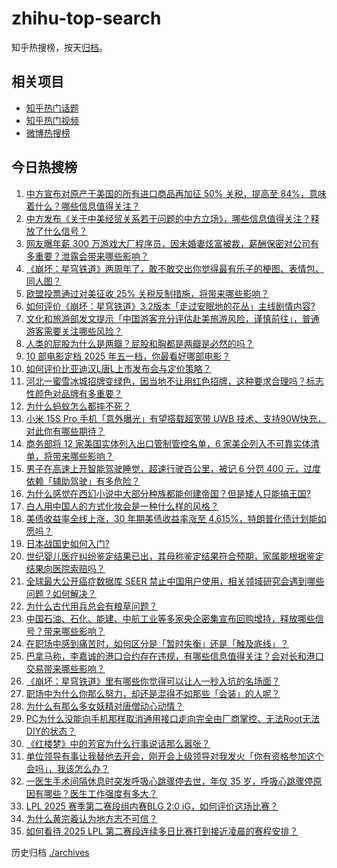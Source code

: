 # zhihu-top-search

知乎热搜榜，按天[归档](./archives)。

## 相关项目

- [知乎热门话题](https://github.com/justjavac/zhihu-trending-hot-questions)
- [知乎热门视频](https://github.com/justjavac/zhihu-trending-hot-video)
- [微博热搜榜](https://github.com/justjavac/weibo-trending-hot-search)

## 今日热搜榜

<!-- BEGIN -->
<!-- 最后更新时间 Thu Apr 10 2025 01:34:33 GMT+0800 (China Standard Time) -->

1. [中方宣布对原产于美国的所有进口商品再加征 50% 关税，提高至 84%，意味着什么？哪些信息值得关注？](https://www.zhihu.com/search?q=https%3A%2F%2Fapi.zhihu.com%2Fquestions%2F1893377741723775811)
1. [中方发布《关于中美经贸关系若干问题的中方立场》，哪些信息值得关注？释放了什么信号？](https://www.zhihu.com/search?q=https%3A%2F%2Fapi.zhihu.com%2Fquestions%2F1893317433491690728)
1. [网友曝年薪 300 万游戏大厂程序员，因未婚妻炫富被裁，薪酬保密对公司有多重要？泄露会带来哪些影响？](https://www.zhihu.com/search?q=https%3A%2F%2Fapi.zhihu.com%2Fquestions%2F1893366717599675989)
1. [《崩坏：星穹铁道》两周年了，敢不敢交出你觉得最有乐子的梗图、表情包、同人图？](https://www.zhihu.com/search?q=https%3A%2F%2Fapi.zhihu.com%2Fquestions%2F1892538035310159803)
1. [欧盟投票通过对美征收 25% 关税反制措施，将带来哪些影响？](https://www.zhihu.com/search?q=https%3A%2F%2Fapi.zhihu.com%2Fquestions%2F1893411206561247598)
1. [如何评价《崩坏：星穹铁道》3.2版本「走过安眠地的花丛」主线剧情内容?](https://www.zhihu.com/search?q=https%3A%2F%2Fapi.zhihu.com%2Fquestions%2F1893264881429500539)
1. [文化和旅游部发文提示「中国游客充分评估赴美旅游风险，谨慎前往」，普通游客需要关注哪些风险？](https://www.zhihu.com/search?q=https%3A%2F%2Fapi.zhihu.com%2Fquestions%2F1893423301625357503)
1. [人类的屁股为什么是两瓣？屁股和胸都是两瓣是必然的吗？](https://www.zhihu.com/search?q=https%3A%2F%2Fapi.zhihu.com%2Fquestions%2F8877872203)
1. [10 部电影定档 2025 年五一档，你最看好哪部电影？](https://www.zhihu.com/search?q=https%3A%2F%2Fapi.zhihu.com%2Fquestions%2F1893267085657859263)
1. [如何评价比亚迪汉L唐L上市发布会与定价策略？](https://www.zhihu.com/search?q=https%3A%2F%2Fapi.zhihu.com%2Fquestions%2F1893398572197708187)
1. [河北一蜜雪冰城招牌变绿色，因当地不让用红色招牌，这种要求合理吗？标志性颜色对品牌有多重要？](https://www.zhihu.com/search?q=https%3A%2F%2Fapi.zhihu.com%2Fquestions%2F1893020431730042437)
1. [为什么蚂蚁怎么都摔不死？](https://www.zhihu.com/search?q=https%3A%2F%2Fapi.zhihu.com%2Fquestions%2F48312633)
1. [小米 15S Pro 手机「意外曝光」有望搭载超宽带 UWB 技术、支持90W快充，对此你有哪些期待？](https://www.zhihu.com/search?q=https%3A%2F%2Fapi.zhihu.com%2Fquestions%2F1892534775111181469)
1. [商务部将 12 家美国实体列入出口管制管控名单，6 家美企列入不可靠实体清单，将带来哪些影响？](https://www.zhihu.com/search?q=https%3A%2F%2Fapi.zhihu.com%2Fquestions%2F1893379214817857630)
1. [男子在高速上开智能驾驶睡觉，超速行驶百公里，被记 6 分罚 400 元，过度依赖「辅助驾驶」有多危险？](https://www.zhihu.com/search?q=https%3A%2F%2Fapi.zhihu.com%2Fquestions%2F1893333101096171226)
1. [为什么感觉在西幻小说中大部分种族都能创建帝国？但是矮人只能搞王国?](https://www.zhihu.com/search?q=https%3A%2F%2Fapi.zhihu.com%2Fquestions%2F1891275962206901722)
1. [白人用中国人的方式化妆会是一种什么样的风格？](https://www.zhihu.com/search?q=https%3A%2F%2Fapi.zhihu.com%2Fquestions%2F641480626)
1. [美债收益率全线上涨，30 年期美债收益率涨至 4.615%，特朗普化债计划能如愿吗？](https://www.zhihu.com/search?q=https%3A%2F%2Fapi.zhihu.com%2Fquestions%2F1892912854786602202)
1. [日本战国史如何入门?](https://www.zhihu.com/search?q=https%3A%2F%2Fapi.zhihu.com%2Fquestions%2F523284404)
1. [世纪婴儿医疗纠纷鉴定结果已出，其母称鉴定结果符合预期，家属能根据鉴定结果向医院索赔吗？](https://www.zhihu.com/search?q=https%3A%2F%2Fapi.zhihu.com%2Fquestions%2F1893270991469246164)
1. [全球最大公开癌症数据库 SEER 禁止中国用户使用，相关领域研究会遇到哪些问题？如何解决？](https://www.zhihu.com/search?q=https%3A%2F%2Fapi.zhihu.com%2Fquestions%2F1892902184703713486)
1. [为什么古代用兵总会有粮草问题？](https://www.zhihu.com/search?q=https%3A%2F%2Fapi.zhihu.com%2Fquestions%2F424015559)
1. [中国石油、石化、能建、中航工业等多家央企密集宣布回购增持，释放哪些信号？带来哪些影响？](https://www.zhihu.com/search?q=https%3A%2F%2Fapi.zhihu.com%2Fquestions%2F1892928064830284108)
1. [在职场中感到痛苦时，如何区分是「暂时失衡」还是「触及底线」？](https://www.zhihu.com/search?q=https%3A%2F%2Fapi.zhihu.com%2Fquestions%2F1892587429426325295)
1. [巴拿马称，李嘉诚的港口合约存在违规，有哪些信息值得关注？会对长和港口交易带来哪些影响？](https://www.zhihu.com/search?q=https%3A%2F%2Fapi.zhihu.com%2Fquestions%2F1893236226456248821)
1. [《崩坏：星穹铁道》里有哪些你觉得可以让人一秒入坑的名场面？](https://www.zhihu.com/search?q=https%3A%2F%2Fapi.zhihu.com%2Fquestions%2F1892538034781663828)
1. [职场中为什么你那么努力，却还是混得不如那些「会装」的人呢？](https://www.zhihu.com/search?q=https%3A%2F%2Fapi.zhihu.com%2Fquestions%2F9805996920)
1. [为什么有那么多女妖精对唐僧动心动情？](https://www.zhihu.com/search?q=https%3A%2F%2Fapi.zhihu.com%2Fquestions%2F1891056027266446266)
1. [PC为什么没能向手机那样取消通用接口走向完全由厂商掌控、无法Root无法DIY的状态？](https://www.zhihu.com/search?q=https%3A%2F%2Fapi.zhihu.com%2Fquestions%2F1892651557759201416)
1. [《红楼梦》中的芳官为什么行事说话那么嚣张？](https://www.zhihu.com/search?q=https%3A%2F%2Fapi.zhihu.com%2Fquestions%2F1892514106218633095)
1. [单位领导有事让我替他去开会，刚开会上级领导对我发火「你有资格参加这个会吗」，我该怎么办？](https://www.zhihu.com/search?q=https%3A%2F%2Fapi.zhihu.com%2Fquestions%2F1891802435388957452)
1. [一医生手术间隔休息时突发呼吸心跳骤停去世，年仅 35 岁，呼吸心跳骤停原因有哪些？医生工作强度有多大？](https://www.zhihu.com/search?q=https%3A%2F%2Fapi.zhihu.com%2Fquestions%2F1892996590421106954)
1. [LPL 2025 赛季第二赛段组内赛BLG 2:0 iG，如何评价这场比赛？](https://www.zhihu.com/search?q=https%3A%2F%2Fapi.zhihu.com%2Fquestions%2F1892315053086188810)
1. [为什么黄宗羲认为地方志不可信？](https://www.zhihu.com/search?q=https%3A%2F%2Fapi.zhihu.com%2Fquestions%2F597654282)
1. [如何看待 2025 LPL 第二赛段连续多日比赛打到接近凌晨的赛程安排？](https://www.zhihu.com/search?q=https%3A%2F%2Fapi.zhihu.com%2Fquestions%2F1892511122269115873)

<!-- END -->

历史归档 [./archives](./archives)
